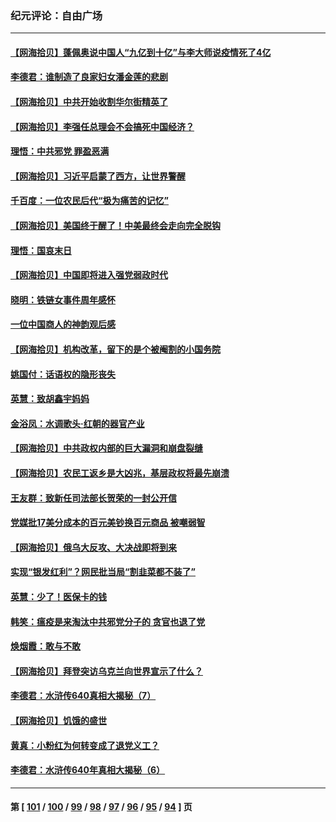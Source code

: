 ### 纪元评论：自由广场
---
#### [【网海拾贝】蓬佩奥说中国人“九亿到十亿”与李大师说疫情死了4亿](../../pages/nsc993/n13946389.md) 
#### [李德君：谁制造了良家妇女潘金莲的悲剧](../../pages/nsc993/n13945431.md) 
#### [【网海拾贝】中共开始收割华尔街精英了](../../pages/nsc993/n13945410.md) 
#### [【网海拾贝】李强任总理会不会搞死中国经济？](../../pages/nsc993/n13944761.md) 
#### [理悟：中共邪党 罪盈恶满](../../pages/nsc993/n13944541.md) 
#### [【网海拾贝】习近平启蒙了西方，让世界警醒](../../pages/nsc993/n13944390.md) 
#### [千百度：一位农民后代“极为痛苦的记忆”](../../pages/nsc993/n13943156.md) 
#### [【网海拾贝】美国终于醒了！中美最终会走向完全脱钩](../../pages/nsc993/n13942246.md) 
#### [理悟：国哀末日](../../pages/nsc993/n13942484.md) 
#### [【网海拾贝】中国即将进入强党弱政时代](../../pages/nsc993/n13940669.md) 
#### [晓明：铁链女事件周年感怀](../../pages/nsc993/n13940319.md) 
#### [一位中国商人的神韵观后感](../../pages/nsc993/n13939585.md) 
#### [【网海拾贝】机构改革，留下的是个被阉割的小国务院](../../pages/nsc993/n13939947.md) 
#### [姚国付：话语权的隐形丧失](../../pages/nsc993/n13939077.md) 
#### [英慧：致胡鑫宇妈妈](../../pages/nsc993/n13939332.md) 
#### [金浴凤：水调歌头·红朝的器官产业](../../pages/nsc993/n13939150.md) 
#### [【网海拾贝】中共政权内部的巨大漏洞和崩盘裂缝](../../pages/nsc993/n13939066.md) 
#### [【网海拾贝】农民工返乡是大凶兆，基层政权将最先崩溃](../../pages/nsc993/n13938719.md) 
#### [王友群：致新任司法部长贺荣的一封公开信](../../pages/nsc993/n13938195.md) 
#### [党媒批17美分成本的百元美钞换百元商品 被嘲弱智](../../pages/nsc993/n13937780.md) 
#### [【网海拾贝】俄乌大反攻、大决战即将到来](../../pages/nsc993/n13937169.md) 
#### [实现“银发红利”？网民批当局“割韭菜都不装了”](../../pages/nsc993/n13935937.md) 
#### [英慧：少了！医保卡的钱](../../pages/nsc993/n13935476.md) 
#### [韩笑：瘟疫是来淘汰中共邪党分子的 贪官也退了党](../../pages/nsc993/n13935459.md) 
#### [焕烟霞：敢与不敢](../../pages/nsc993/n13935368.md) 
#### [【网海拾贝】拜登突访乌克兰向世界宣示了什么？](../../pages/nsc993/n13935345.md) 
#### [李德君：水浒传640真相大揭秘（7）](../../pages/nsc993/n13935185.md) 
#### [【网海拾贝】饥饿的盛世](../../pages/nsc993/n13934650.md) 
#### [黄真：小粉红为何转变成了退党义工？](../../pages/nsc993/n13933749.md) 
#### [李德君：水浒传640年真相大揭秘（6）](../../pages/nsc993/n13933774.md) 

---
#### 第 [ [101](./101.md) / [100](./100.md) / [99](./99.md) / [98](./98.md) / [97](./97.md) / [96](./96.md) / [95](./95.md) / [94](./94.md) ] 页
